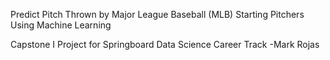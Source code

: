 Predict Pitch Thrown by Major League Baseball 
(MLB) Starting Pitchers Using Machine Learning

Capstone I Project for Springboard Data Science Career Track
-Mark Rojas
